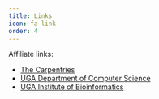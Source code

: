 ```yaml
---
title: Links
icon: fa-link
order: 4
---
```

Affiliate links:
* [The Carpentries](https://carpentries.org/)
* [UGA Department of Computer Science](https://www.cs.uga.edu/)
* [UGA Institute of Bioinformatics](https://iob.uga.edu/)
